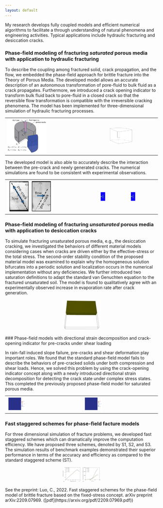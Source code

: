 ```yaml
---
layout: default
---
```


My research develops fully coupled models and efficient numerical algorithms to facilitate a through understanding of natural phenomena and engineering activities. Typical applications include hydraulic fracturing and desiccation cracks. 


### Phase-field modeling of fracturing _saturated_ porous media with application to hydraulic fracturing

To describe the coupling among fractured solid, crack propagation, and the flow, we embedded the phase-field approach for brittle fracture into the Theory of Porous Media. The developed model allows an accurate description of an autonomous transformation of pore-fluid to bulk fluid as a crack propagates. Furthermore, we introduced a crack opening indicator to transform bulk fluid back to pore-fluid in a closed crack so that the reversible flow transformation is compatible with the irreversible cracking phenomena. The model has been implemented for three-dimensional simulation of hydraulic fracturing processes.

<table>
  <tr>
  <td><img src="/resources/hf-sample.jpg" width="40%"></th>
  <td><img src="/resources/hf3d.gif" width="50%"></th>
  </tr>
</table>

The developed model is also able to accurately describe the interaction between the pre-crack and newly generated cracks. The numerical simulations are found to be consistent with experimental observations.
<table>
  <tr>
  <td><img src="/resources/precrack.jpg" width="51.6%"></td>
  <td><img src="/resources/caught.gif" width="24.%"></td>
  <td><img src="/resources/penetrate.gif" width="24.%"></td>
  </tr>
</table>

### Phase-field modeling of fracturing _unsaturated_ porous media with application to desiccation cracks

To simulate fracturing unsaturated porous media, e.g., the desiccation cracking, we investigated the behaviors of different material models considering cases when cracks are driven either by the effective-stress or the total stress. The second-order stability condition of the proposed material model was examined to explain why the homogeneous solution bifurcates into a periodic solution and localization occurs in the numerical implementation without any deficiencies. We further introduced two saturation definitions to adapt the standard van Genuchten equation to the fractured unsaturated soil. The model is found to qualitatively agree with an experimentally observed increase in evaporation rate after crack generation. 

<p align="center">
<img src="/resources/dc.gif" width="25%">
</p>
### Phase-field models with directional strain decomposition and crack-opening indicator for pre-cracks under shear loading

In rain-fall induced slope failure, pre-cracks and shear deformation play important roles. We found that the standard phase-field model fails to describe the behaviors of pre-cracked solids under both compression and shear loads. Hence, we solved this problem by using the crack-opening indicator concept along with a newly introduced directional strain decomposition for detecting the crack state under complex stress states. This completed the previously proposed phase-field model for saturated porous media. 

<table>
  <tr>
  <td><img src="/resources/tension.gif" width="25%"></th>
  <td><img src="/resources/shear.gif" width="25%"></th>
  </tr>
</table>

### Fast staggered schemes for phase-field facture models

For three dimensional simulation of fracture problems, we developed fast staggered schemes which can dramatically improve the computation efficiency. We have proposed three schemes, denoted by S1, S2, and S3. The simulation results of benchmark examples demonstrated their superior performance in terms of the accuracy and efficiency as compared to the standard staggered scheme (ST).

<p align="center">
<img src="/resources/comp.jpg" width="25%">
</p>
See the preprint: Luo, C., 2022. Fast staggered schemes for the phase-field model of brittle fracture based on the fixed-stress concept. arXiv preprint arXiv:2209.07969. ([pdf](https://arxiv.org/pdf/2209.07969.pdf))
